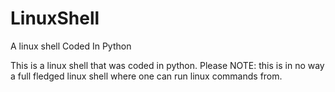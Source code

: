 # LinuxShell
A linux shell Coded In Python

This is a linux shell that was coded in python.
Please NOTE: this is in no way a full fledged linux shell where one can run linux commands from. 
